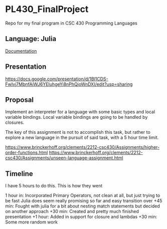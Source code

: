 # PL430_FinalProject
Repo for my final program in CSC 430 Programming Languages

## Language: Julia

[Documentation](https://docs.julialang.org/en/v1/)

## Presentation

https://docs.google.com/presentation/d/1Bl1CDS-FwIvj7MbnfAiWJ6YEIuhgeYi8nPhQjoWnDXI/edit?usp=sharing

## Proposal

Implement an interpreter for a language with some basic types and local variable bindings.
Local variable bindings are going to be handled by closures.

The key of this assignment is not to accomplish this task, but rather to explore a new language in the pursuit of said task, with a 5 hour time limit.

https://www.brinckerhoff.org/clements/2212-csc430/Assignments/higher-order-functions.html
https://www.brinckerhoff.org/clements/2212-csc430/Assignments/unseen-language-assignment.html

## Timeline

I have 5 hours to do this. This is how they went

1 hour in: Incorporated Primary Operators, not clean at all, but just trying to be fast
           Julia does seem really promising so far and easy transition over
+45 min: Fought with julia for a bit about nesting match statements but decided on another approach
+30 min: Created and pretty much finished presentation
+1 hour: Added in support for closure and lambdas
+30 min: Some more random work
